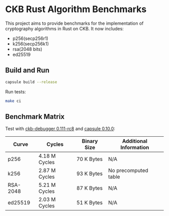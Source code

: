 # CKB Rust Algorithm Benchmarks

This project aims to provide benchmarks for the implementation of cryptography
algorithms in Rust on CKB. It now includes:
- p256(secp256r1)
- k256(secp256k1)
- rsa(2048 bits)
- ed25519

## Build and Run

``` sh
capsule build --release
```

Run tests:

``` sh
make ci
```

## Benchmark Matrix
Test with [ckb-debugger 0.111-rc8](https://github.com/nervosnetwork/ckb-standalone-debugger/commit/75e81f9490d6186ad8d9accbf39040640fcac228)
and [capsule 0.10.0](https://github.com/nervosnetwork/capsule):

| Curve | Cycles | Binary Size | Additional Information |
|----------|----------|----------|-----------------------|
| p256     |  4.18 M Cycles  | 70 K Bytes  | N/A      |
| k256     |  2.87 M Cycles  | 93 K Bytes  | No precomputed table    |
| RSA-2048 |  5.21 M Cycles  | 87 K Bytes | N/A      |
| ed25519  |  2.03 M Cycles  | 51 K Bytes  | N/A      |
